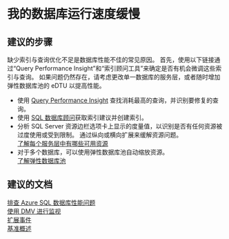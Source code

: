 <properties
    pageTitle="我的数据库运行速度缓慢"
    description="我的数据库运行速度缓慢"
    service="microsoft.sql"
    resource="servers"
    authors="kasparks"
    displayOrder="6"
    selfHelpType="resource"
    supportTopicIds=""
    resourceTags="databases, servers"
    productPesIds=""
    cloudEnvironments="public"
/>


# 我的数据库运行速度缓慢

## **建议的步骤**
缺少索引与查询优化不足是数据库性能不佳的常见原因。 首先，使用以下链接通过“Query Performance Insight”和“索引顾问工具”来确定是否有机会微调这些索引与查询。 如果问题仍然存在，请考虑更改单一数据库的服务层，或者随时增加弹性数据库池的 eDTU 以提高性能。

* 使用 [Query Performance Insight](data-blade:SqlAzureExtension.QueryPerformanceBlade) 查找消耗最高的查询，并识别要修复的查询。
* 使用 [SQL 数据库顾问](data-blade:SqlAzureExtension.DatabaseRecommendationBlade)获取索引建议并创建索引。
* 分析 SQL Server 资源边栏选项卡上显示的度量值，以识别是否有任何资源被过度使用或受到限制。 通过纵向或横向扩展来缓解资源问题。<br>
[了解每个服务层中有哪些可用资源](https://azure.microsoft.com/documentation/articles/sql-database-service-tiers/)
* 对于多个数据库，可以使用弹性数据库池自动缩放资源。<br>
[了解弹性数据库池](https://azure.microsoft.com/documentation/articles/sql-database-elastic-pool-guidance/)

## **建议的文档**
[排查 Azure SQL 数据库性能问题](https://azure.microsoft.com/documentation/articles/sql-database-troubleshoot-performance/)<br>
[使用 DMV 进行监视](https://azure.microsoft.com/documentation/articles/sql-database-monitoring-with-dmvs/)<br>
[扩展事件](https://azure.microsoft.com/documentation/articles/sql-database-xevent-db-diff-from-svr/)<br>
[基准概述](https://azure.microsoft.com/documentation/articles/sql-database-benchmark-overview/)



<!--HONumber=Jun16_HO3-->


